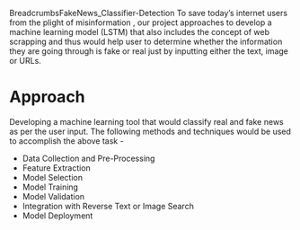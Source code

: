 BreadcrumbsFakeNews_Classifier-Detection
To save today’s internet users from the plight of misinformation , our project approaches to develop a machine learning model (LSTM) that also includes the concept of web scrapping and thus would help user to determine whether the information they are going through is fake or real just by inputting either the text, image or URLs.

<h1>Approach</h1>
Developing a machine learning tool that would classify real and fake news as per the user input. The following methods and techniques would be used to accomplish the above task -
<ul>
  <li>Data Collection and Pre-Processing</li>
  <li>Feature Extraction</li>
  <li>Model Selection</li>
  <li>Model Training</li>
  <li>Model Validation</li>
  <li>Integration with Reverse Text or Image Search</li>
  <li>Model Deployment</li>
</ul>







